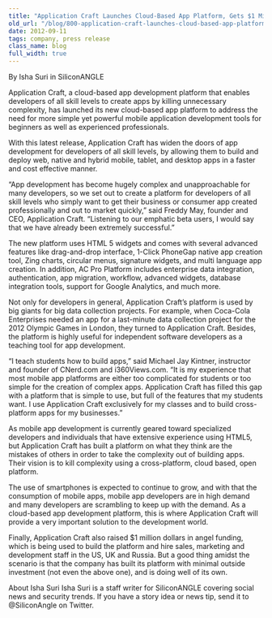 ```yaml
---
title: "Application Craft Launches Cloud-Based App Platform, Gets $1 Million in Funding"
old_url: "/blog/800-application-craft-launches-cloud-based-app-platform-gets-1-million-funding"
date: 2012-09-11
tags: company, press release
class_name: blog
full_width: true
---
```


By Isha Suri in SiliconANGLE
 
Application Craft, a cloud-based app development platform that enables developers of all skill levels to create apps by killing unnecessary complexity, has launched its new cloud-based app platform to address the need for more simple yet powerful mobile application development tools for beginners as well as experienced professionals.
 
With this latest release, Application Craft has widen the doors of app development for developers of all skill levels, by allowing them to build and deploy web, native and hybrid mobile, tablet, and desktop apps in a faster and cost effective manner.
 
“App development has become hugely complex and unapproachable for many developers, so we set out to create a platform for developers of all skill levels who simply want to get their business or consumer app created professionally and out to market quickly,” said Freddy May, founder and CEO, Application Craft. “Listening to our emphatic beta users, I would say that we have already been extremely successful.”
 
The new platform uses HTML 5 widgets and comes with several advanced features like drag-and-drop interface, 1-Click PhoneGap native app creation tool, Zing charts, circular menus, signature widgets, and multi language app creation. In addition, AC Pro Platform includes enterprise data integration, authentication, app migration, workflow, advanced widgets, database integration tools, support for Google Analytics, and much more.
 
Not only for developers in general, Application Craft’s platform is used by big giants for big data collection projects. For example, when Coca-Cola Enterprises needed an app for a last-minute data collection project for the 2012 Olympic Games in London, they turned to Application Craft. Besides, the platform is highly useful for independent software developers as a teaching tool for app development.
 
“I teach students how to build apps,” said Michael Jay Kintner, instructor and founder of CNerd.com and i360Views.com. “It is my experience that most mobile app platforms are either too complicated for students or too simple for the creation of complex apps. Application Craft has filled this gap with a platform that is simple to use, but full of the features that my students want. I use Application Craft exclusively for my classes and to build cross-platform apps for my businesses.”
 
As mobile app development is currently geared toward specialized developers and individuals that have extensive experience using HTML5, but Application Craft has built a platform on what they think are the mistakes of others in order to take the complexity out of building apps. Their vision is to kill complexity using a cross-platform, cloud based, open platform.
 
The use of smartphones is expected to continue to grow, and with that the consumption of mobile apps, mobile app developers are in high demand and many developers are scrambling to keep up with the demand. As a cloud-based app development platform, this is where Application Craft will provide a very important solution to the development world.
 
Finally, Application Craft also raised $1 million dollars in angel funding, which is being used to build the platform and hire sales, marketing and development staff in the US, UK and Russia. But a good thing amidst the scenario is that the company has built its platform with minimal outside investment (not even the above one), and is doing well of its own.
 
About Isha Suri
Isha Suri is a staff writer for SiliconANGLE covering social news and security trends. If you have a story idea or news tip, send it to @SiliconAngle on Twitter.